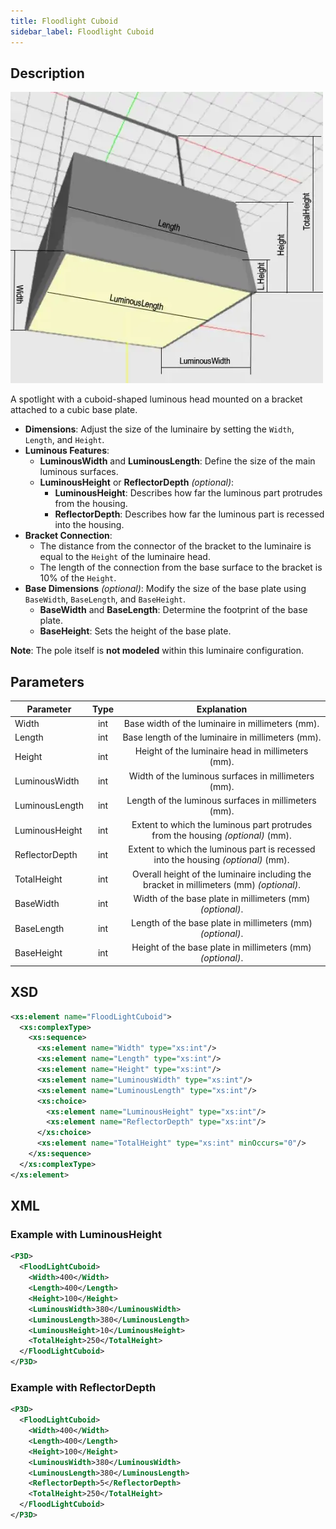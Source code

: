```yaml
---
title: Floodlight Cuboid
sidebar_label: Floodlight Cuboid
---
```


## Description

![Floodlight Cuboid](/img/docs/geometry/parametric/flood-light-cuboid.webp)

A spotlight with a cuboid-shaped luminous head mounted on a bracket attached to a cubic base plate.

- **Dimensions**: Adjust the size of the luminaire by setting the `Width`, `Length`, and `Height`.
- **Luminous Features**:
  - **LuminousWidth** and **LuminousLength**: Define the size of the main luminous surfaces.
  - **LuminousHeight** or **ReflectorDepth** *(optional)*:
    - **LuminousHeight**: Describes how far the luminous part protrudes from the housing.
    - **ReflectorDepth**: Describes how far the luminous part is recessed into the housing.
- **Bracket Connection**:
  - The distance from the connector of the bracket to the luminaire is equal to the `Height` of the luminaire head.
  - The length of the connection from the base surface to the bracket is 10% of the `Height`.
- **Base Dimensions** *(optional)*: Modify the size of the base plate using `BaseWidth`, `BaseLength`, and `BaseHeight`.
  - **BaseWidth** and **BaseLength**: Determine the footprint of the base plate.
  - **BaseHeight**: Sets the height of the base plate.

**Note**: The pole itself is **not modeled** within this luminaire configuration.

## Parameters

| Parameter        | Type   | Explanation                                                                                     |
| ---------------- | :----: | :---------------------------------------------------------------------------------------------: |
| Width            | int    | Base width of the luminaire in millimeters (mm).                                                |
| Length           | int    | Base length of the luminaire in millimeters (mm).                                               |
| Height           | int    | Height of the luminaire head in millimeters (mm).                                               |
| LuminousWidth    | int    | Width of the luminous surfaces in millimeters (mm).                                              |
| LuminousLength   | int    | Length of the luminous surfaces in millimeters (mm).                                             |
| LuminousHeight   | int    | Extent to which the luminous part protrudes from the housing *(optional)* (mm).                  |
| ReflectorDepth   | int    | Extent to which the luminous part is recessed into the housing *(optional)* (mm).                |
| TotalHeight      | int    | Overall height of the luminaire including the bracket in millimeters (mm) *(optional)*.         |
| BaseWidth        | int    | Width of the base plate in millimeters (mm) *(optional)*.                                       |
| BaseLength       | int    | Length of the base plate in millimeters (mm) *(optional)*.                                      |
| BaseHeight       | int    | Height of the base plate in millimeters (mm) *(optional)*.                                      |

## XSD

```xml
<xs:element name="FloodLightCuboid">
  <xs:complexType>
    <xs:sequence>
      <xs:element name="Width" type="xs:int"/>
      <xs:element name="Length" type="xs:int"/>
      <xs:element name="Height" type="xs:int"/>
      <xs:element name="LuminousWidth" type="xs:int"/>
      <xs:element name="LuminousLength" type="xs:int"/>
      <xs:choice>
        <xs:element name="LuminousHeight" type="xs:int"/>
        <xs:element name="ReflectorDepth" type="xs:int"/>
      </xs:choice>
      <xs:element name="TotalHeight" type="xs:int" minOccurs="0"/>
    </xs:sequence>
  </xs:complexType>
</xs:element>
```

## XML
### Example with LuminousHeight

```xml
<P3D>
  <FloodLightCuboid>
    <Width>400</Width>
    <Length>400</Length>
    <Height>100</Height>
    <LuminousWidth>380</LuminousWidth>
    <LuminousLength>380</LuminousLength>
    <LuminousHeight>10</LuminousHeight>
    <TotalHeight>250</TotalHeight>
  </FloodLightCuboid>
</P3D>
```

### Example with ReflectorDepth

```xml
<P3D>
  <FloodLightCuboid>
    <Width>400</Width>
    <Length>400</Length>
    <Height>100</Height>
    <LuminousWidth>380</LuminousWidth>
    <LuminousLength>380</LuminousLength>
    <ReflectorDepth>5</ReflectorDepth>
    <TotalHeight>250</TotalHeight>
  </FloodLightCuboid>
</P3D>
```